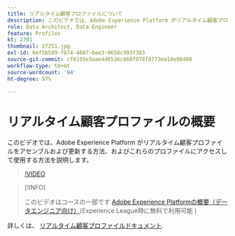 ```yaml
---
title: リアルタイム顧客プロファイルについて
description: このビデオでは、Adobe Experience Platform がリアルタイム顧客プロファイルをアセンブルおよび更新する方法、およびこれらのプロファイルにアクセスして使用する方法を説明します。
role: Data Architect, Data Engineer
feature: Profiles
kt: 2701
thumbnail: 27251.jpg
exl-id: 6ef5b589-f874-4687-bee3-9650c993f383
source-git-commit: cf0193e3aae4d6536c868f078f4773ee14e90408
workflow-type: tm+mt
source-wordcount: '94'
ht-degree: 57%

---
```


# リアルタイム顧客プロファイルの概要

このビデオでは、Adobe Experience Platform がリアルタイム顧客プロファイルをアセンブルおよび更新する方法、およびこれらのプロファイルにアクセスして使用する方法を説明します。

>[!VIDEO](https://video.tv.adobe.com/v/27251?quality=12&learn=on)

>[!INFO]
>
> このビデオはコースの一部です [Adobe Experience Platformの概要（データエンジニア向け）](https://experienceleague.adobe.com/?recommended=ExperiencePlatform-D-1-2020.2)(Experience League時に無料で利用可能 )

詳しくは、 [リアルタイム顧客プロファイルドキュメント](https://experienceleague.adobe.com/docs/experience-platform/profile/home.html?lang=ja).
